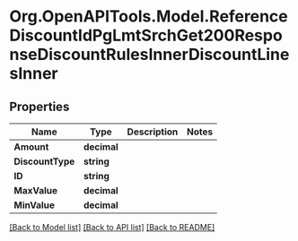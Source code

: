# Org.OpenAPITools.Model.ReferenceDiscountIdPgLmtSrchGet200ResponseDiscountRulesInnerDiscountLinesInner

## Properties

Name | Type | Description | Notes
------------ | ------------- | ------------- | -------------
**Amount** | **decimal** |  | 
**DiscountType** | **string** |  | 
**ID** | **string** |  | 
**MaxValue** | **decimal** |  | 
**MinValue** | **decimal** |  | 

[[Back to Model list]](../README.md#documentation-for-models) [[Back to API list]](../README.md#documentation-for-api-endpoints) [[Back to README]](../README.md)

